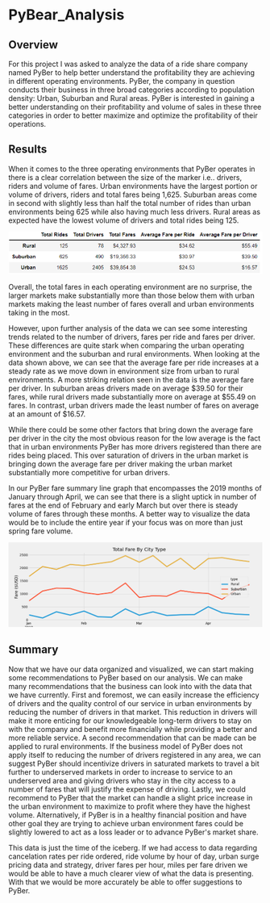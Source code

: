 # PyBear_Analysis

## Overview

For this project I was asked to analyze the data of a ride share company named PyBer to help better understand the profitability they are achieving in different operating environments. PyBer, the company in question conducts their business in three broad categories according to population density: Urban, Suburban and Rural areas. PyBer is interested in gaining a better understanding on their profitability and volume of sales in these three categories in order to better maximize and optimize the profitability of their operations.

## Results

When it comes to the three operating environments that PyBer operates in there is a clear correlation between the size of the marker i.e.. drivers, riders and volume of fares. Urban environments have the largest portion or volume of drivers, riders and total fares being 1,625. Suburban areas come in second with slightly less than half the total number of rides than urban environments being 625 while also having much less drivers. Rural areas as expected have the lowest volume of drivers and total rides being 125.

![Summary of Operational Environment](https://github.com/PSWil/PyBear_Analysis/blob/main/analysis/PyBer_analysis_by_region.png)

Overall, the total fares in each operating environment are no surprise, the larger markets make substantially more than those below them with urban markets making the least number of fares overall and urban environments taking in the most. 

However, upon further analysis of the data we can see some interesting trends related to the number of drivers, fares per ride and fares per driver. These differences are quite stark when comparing the urban operating environment and the suburban and rural environments. When looking at the data shown above, we can see that the average fare per ride increases at a steady rate as we move down in environment size from urban to rural environments. A more striking relation seen in the data is the average fare per driver. In suburban areas drivers made on average $39.50 for their fares, while rural drivers made substantially more on average at $55.49 on fares. In contrast, urban drivers made the least number of fares on average at an amount of $16.57. 

While there could be some other factors that bring down the average fare per driver in the city the most obvious reason for the low average is the fact that in urban environments PyBer has more drivers registered than there are rides being placed. This over saturation of drivers in the urban market is bringing down the average fare per driver making the urban market substantially more competitive for urban drivers.

In our PyBer fare summary line graph that encompasses the 2019 months of January through April, we can see that there is a slight uptick in number of fares at the end of February and early March but over there is steady volume of fares through these months. A better way to visualize the data would be to include the entire year if your focus was on more than just spring fare volume.

![Graph of Operational Environment](https://github.com/PSWil/PyBear_Analysis/blob/main/analysis/PyBer_fare_summary.png)

## Summary

Now that we have our data organized and visualized, we can start making some recommendations to PyBer based on our analysis. We can make many recommendations that the business can look into with the data that we have currently. First and foremost, we can easily increase the efficiency of drivers and the quality control of our service in urban environments by reducing the number of drivers in that market. This reduction in drivers will make it more enticing for our knowledgeable long-term drivers to stay on with the company and benefit more financially while providing a better and more reliable service. A second recommendation that can be made can be applied to rural environments. If the business model of PyBer does not apply itself to reducing the number of drivers registered in any area, we can suggest PyBer should incentivize drivers in saturated markets to travel a bit further to underserved markets in order to increase to service to an underserved area and giving drivers who stay in the city access to a number of fares that will justify the expense of driving. Lastly, we could recommend to PyBer that the market can handle a slight price increase in the urban environment to maximize to profit where they have the highest volume. Alternatively, if PyBer is in a healthy financial position and have other goal they are trying to achieve urban environment fares could be slightly lowered to act as a loss leader or to advance PyBer's market share.

This data is just the time of the iceberg. If we had access to data regarding cancelation rates per ride ordered, ride volume by hour of day, urban surge pricing data and strategy, driver fares per hour, miles per fare driven we would be able to have a much clearer view of what the data is presenting. With that we would be more accurately be able to offer suggestions to PyBer.
